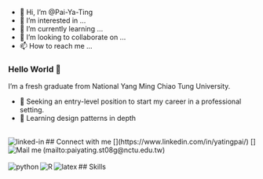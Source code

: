 - 👋 Hi, I’m @Pai-Ya-Ting
- 👀 I’m interested in ...
- 🌱 I’m currently learning ...
- 💞️ I’m looking to collaborate on ...
- 📫 How to reach me ...

### Hello World 👋
I’m a fresh graduate from National Yang Ming Chiao Tung University.
- 🔭 Seeking an entry-level position to start my career in a professional setting.
- 🌱 Learning design patterns in depth
<br>
## Connect with me
[<img align="left" alt="linked-in" src="https://img.shields.io/badge/linkedin-%230077B5.svg?&style=for-the-badge&logo=linkedin&logoColor=white" />](https://www.linkedin.com/in/yatingpai/)
[<img align="left" alt="Mail me" src="https://img.shields.io/badge/gmail-FE7A16?logo=gmail&logoColor=white&style=for-the-badge" />](mailto:paiyating.st08g@nctu.edu.tw)

<br>
<br>
## Skills

<img align="left" alt="python" src="https://img.shields.io/badge/python-%231877F2.svg?logo=python&logoColor=white&style=for-the-badge" />
<img align="left" alt="R" src="https://img.shields.io/badge/R-%231DA1F2.svg?&style=for-the-badge&logo=R&logoColor=white" />
<img align="left" alt="latex" src="https://img.shields.io/badge/latex-%2312100E.svg?&style=for-the-badge&logo=latex&logoColor=white" />

<br>
<br>


<!---
Pai-Ya-Ting/Pai-Ya-Ting is a ✨ special ✨ repository because its `README.md` (this file) appears on your GitHub profile.
You can click the Preview link to take a look at your changes.
--->
